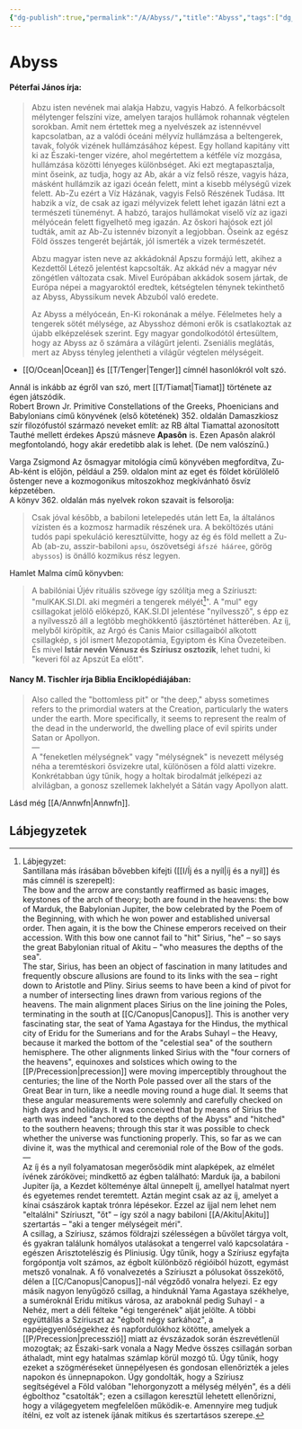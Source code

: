 ```yaml
---
{"dg-publish":true,"permalink":"/A/Abyss/","title":"Abyss","tags":["dg_uploaded","Englishtexttranslated"],"created":"2023-10-26T05:33","updated":"2023-10-29T01:45"}
---
```



# Abyss

#### Péterfai János írja:

> Abzu isten nevének mai alakja Habzu, vagyis Habzó. A felkorbácsolt mélytenger felszíni vize, amelyen tarajos hullámok rohannak végtelen sorokban. Amit nem értettek meg a nyelvészek az istennévvel kapcsolatban, az a valódi óceáni mélyvíz hullámzása a beltengerek, tavak, folyók vizének hullámzásához képest. Egy holland kapitány vitt ki az Északi-tenger vizére, ahol megértettem a kétféle víz mozgása, hullámzása közötti lényeges különbséget. Aki ezt megtapasztalja, mint őseink, az tudja, hogy az Ab, akár a víz felső része, vagyis háza, másként hullámzik az igazi óceán felett, mint a kisebb mélységű vizek felett. Ab-Zu ezért a Víz Házának, vagyis Felső Részének Tudása. Itt habzik a víz, de csak az igazi mélyvizek felett lehet igazán látni ezt a természeti tüneményt. A habzó, tarajos hullámokat viselő víz az igazi mélyóceán felett figyelhető meg igazán. Az őskori hajósok ezt jól tudták, amit az Ab-Zu istennév bizonyít a legjobban. Őseink az egész Föld összes tengerét bejárták, jól ismerték a vizek természetét.  
>
> Abzu magyar isten neve az akkádoknál Apszu formájú lett, akihez a Kezdettől Létező jelentést kapcsolták. Az akkád név a magyar név zöngétlen változata csak. Mivel Európában akkádok sosem jártak, de Európa népei a magyaroktól eredtek, kétségtelen ténynek tekinthető az Abyss, Abyssikum nevek Abzuból való eredete.  
>
> Az Abyss a mélyóceán, En-Ki rokonának a mélye. Félelmetes hely a tengerek sötét mélysége, az Abysshoz démoni erők is csatlakoztak az újabb elképzelések szerint. Egy magyar gondolkodótól értesültem, hogy az Abyss az ő számára a világűrt jelenti. Zseniális meglátás, mert az Abyss tényleg jelentheti a világűr végtelen mélységeit.  
- [[O/Ocean\|Ocean]] és [[T/Tenger\|Tenger]] címnél hasonlókról volt szó.  

Annál is inkább az égről van szó, mert [[T/Tiamat\|Tiamat]] története az égen játszódik.  
Robert Brown Jr. Primitive Constellations of the Greeks, Phoenicians and Babylonians című könyvének (első kötetének) 352. oldalán Damaszkiosz szír filozófustól származó neveket említ: az RB által Tiamattal azonosított Tauthé mellett érdekes Apszú másneve **Apasôn** is. Ezen Apasôn alakról megfontolandó, hogy akár eredetibb alak is lehet. (De nem valószínű.)  

Varga Zsigmond Az ősmagyar mitológia című könyvében megfordítva, Zu-Ab-ként is előjön, például a 259. oldalon mint az eget és földet körülölelő őstenger neve a kozmogonikus mítoszokhoz megkívánható ősvíz képzetében.  
A könyv 362. oldalán más nyelvek rokon szavait is felsorolja:  
> Csak jóval később, a babiloni letelepedés után lett Ea, la általános vízisten és a kozmosz harmadik részének ura. A beköltözés utáni tudós papi spekuláció keresztülvitte, hogy az ég és föld mellett a Zu-Ab (ab-zu, asszir-babiloni `apsu`, ószövetségi `áfszé hááree`, görög `abyssos`) is önálló kozmikus rész legyen.  

Hamlet Malma című könyvben:  
> A babilóniai Újév rituális szövege így szólítja meg a Szíriuszt: "mulKAK.SI.DI. aki megméri a tengerek mélyét[^1]". A "mul" egy csillagokat jelölő előképző, KAK.SI.DI jelentése "nyílvessző", s épp ez a nyílvessző áll a legtöbb meghökkentő íjásztörténet hátterében. Az íj, melyből kiröpítik, az Argó és Canis Maior csillagaiból alkotott csillagkép, s jól ismert Mezopotámia, Egyiptom és Kína Övezeteiben. És mivel **Istár nevén Vénusz és Szíriusz osztozik**, lehet tudni, ki "keveri föl az Apszút Ea előtt".  

#### Nancy M. Tischler írja Biblia Enciklopédiájában:  

> Also called the "bottomless pit" or "the deep," abyss sometimes refers to the primordial waters at the Creation, particularly the waters under the earth. More specifically, it seems to represent the realm of the dead in the underworld, the dwelling place of evil spirits under Satan or Apollyon.  
> —  
> A "feneketlen mélységnek" vagy "mélységnek" is nevezett mélység néha a teremtéskori ősvizekre utal, különösen a föld alatti vizekre. Konkrétabban úgy tűnik, hogy a holtak birodalmát jelképezi az alvilágban, a gonosz szellemek lakhelyét a Sátán vagy Apollyon alatt.  

Lásd még [[A/Annwfn\|Annwfn]].  

## Lábjegyzetek

[^1]: Lábjegyzet:  
Santillana más írásában bővebben kifejti ([[I/Íj és a nyíl\|íj és a nyíl]] és más címnél is szerepelt):  
The bow and the arrow are constantly reaffirmed as basic images, keystones of the arch of theory; both are found in the heavens: the bow of Marduk, the Babylonian Jupiter, the bow celebrated by the Poem of the Beginning, with which he won power and established universal order. Then again, it is the bow the Chinese emperors received on their accession. With this bow one cannot fail to "hit" Sirius, "he" – so says the great Babylonian ritual of Akitu – "who measures the depths of the sea".  
The star, Sirius, has been an object of fascination in many latitudes and frequently obscure allusions are found to its links with the sea – right down to Aristotle and Pliny. Sirius seems to have been a kind of pivot for a number of intersecting lines drawn from various regions of the heavens. The main alignment places Sirius on the line joining the Poles, terminating in the south at [[C/Canopus\|Canopus]]. This is another very fascinating star, the seat of Yama Agastaya for the Hindus, the mythical city of Eridu for the Sumerians and for the Arabs Suhayl – the Heavy, because it marked the bottom of the "celestial sea" of the southern hemisphere. The other alignments linked Sirius with the "four corners of the heavens", equinoxes and solstices which owing to the [[P/Precession\|precession]] were moving imperceptibly throughout the centuries; the line of the North Pole passed over all the stars of the Great Bear in turn, like a needle moving round a huge dial. It seems that these angular measurements were solemnly and carefully checked on high days and holidays. It was conceived that by means of Sirius the earth was indeed "anchored to the depths of the Abyss" and "hitched" to the southern heavens; through this star it was possible to check whether the universe was functioning properly. This, so far as we can divine it, was the mythical and ceremonial role of the Bow of the gods.  
—  
Az íj és a nyíl folyamatosan megerősödik mint alapképek, az elmélet ívének zárókövei; mindkettő az égben található: Marduk íja, a babiloni Jupiter íja, a Kezdet költeménye által ünnepelt íj, amellyel hatalmat nyert és egyetemes rendet teremtett. Aztán megint csak az az íj, amelyet a kínai császárok kaptak trónra lépésekor. Ezzel az íjjal nem lehet nem "eltalálni" Szíriuszt, "őt" – így szól a nagy babiloni [[A/Akitu\|Akitu]] szertartás – "aki a tenger mélységeit méri".  
A csillag, a Szíriusz, számos földrajzi szélességen a bűvölet tárgya volt, és gyakran találunk homályos utalásokat a tengerrel való kapcsolatára - egészen Arisztotelészig és Pliniusig. Úgy tűnik, hogy a Szíriusz egyfajta forgópontja volt számos, az égbolt különböző régióiból húzott, egymást metsző vonalnak. A fő vonalvezetés a Szíriuszt a pólusokat összekötő, délen a [[C/Canopus\|Canopus]]-nál végződő vonalra helyezi. Ez egy másik nagyon lenyűgöző csillag, a hinduknál Yama Agastaya székhelye, a suméroknál Eridu mitikus városa, az araboknál pedig Suhayl - a Nehéz, mert a déli félteke "égi tengerének" alját jelölte. A többi együttállás a Szíriuszt az "égbolt négy sarkához", a napéjegyenlőségekhez és napfordulókhoz kötötte, amelyek a [[P/Precession\|precesszió]] miatt az évszázadok során észrevétlenül mozogtak; az Északi-sark vonala a Nagy Medve összes csillagán sorban áthaladt, mint egy hatalmas számlap körül mozgó tű. Úgy tűnik, hogy ezeket a szögméréseket ünnepélyesen és gondosan ellenőrizték a jeles napokon és ünnepnapokon. Úgy gondolták, hogy a Szíriusz segítségével a Föld valóban "lehorgonyzott a mélység mélyén", és a déli égbolthoz "csatolták"; ezen a csillagon keresztül lehetett ellenőrizni, hogy a világegyetem megfelelően működik-e. Amennyire meg tudjuk ítélni, ez volt az istenek íjának mitikus és szertartásos szerepe.  